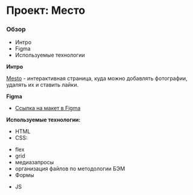 # Проект: Место

### Обзор
- Интро
- Figma
- Используемые технологии

**Интро**

[Mesto](https://elenasolov.github.io/mesto-project/index.html) - интерактивная страница, куда можно добавлять фотографии, удалять их и ставить лайки.

**Figma**

* [Ссылка на макет в Figma](https://www.figma.com/file/2cn9N9jSkmxD84oJik7xL7/JavaScript.-Sprint-4?node-id=28212%3A269)

**Используемые технологии:**

- HTML
- CSS:

* flex
* grid
* медиазапросы
* организация файлов по методологии БЭМ
* Формы

- JS